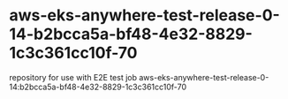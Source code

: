 # aws-eks-anywhere-test-release-0-14-b2bcca5a-bf48-4e32-8829-1c3c361cc10f-70
repository for use with E2E test job aws-eks-anywhere-test-release-0-14:b2bcca5a-bf48-4e32-8829-1c3c361cc10f-70
